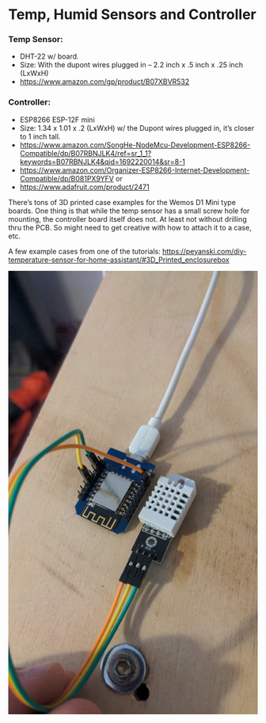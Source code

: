 # Temp, Humid Sensors and Controller

### Temp Sensor:
* DHT-22 w/ board. 
* Size: With the dupont wires plugged in – 2.2 inch x .5 inch x .25 inch (LxWxH)
* https://www.amazon.com/gp/product/B07XBVR532

### Controller:
* ESP8266 ESP-12F mini
* Size: 1.34 x 1.01 x .2 (LxWxH)
w/ the Dupont wires plugged in, it’s closer to 1 inch tall. 
* https://www.amazon.com/SongHe-NodeMcu-Development-ESP8266-Compatible/dp/B07RBNJLK4/ref=sr_1_1?keywords=B07RBNJLK4&qid=1692220014&sr=8-1
* https://www.amazon.com/Organizer-ESP8266-Internet-Development-Compatible/dp/B081PX9YFV 
or
* https://www.adafruit.com/product/2471

There’s tons of 3D printed case examples for the Wemos D1 Mini type boards. 
One thing is that while the temp sensor has a small screw hole for mounting, the controller board itself does not. At least not without drilling thru the PCB. So might need to get creative with how to attach it to a case, etc.

A few example cases from one of the tutorials: https://peyanski.com/diy-temperature-sensor-for-home-assistant/#3D_Printed_enclosurebox

![the components](https://github.com/johnzastrow/3DP-ELEC/blob/main/img/large_preview.jpg?raw=true)

